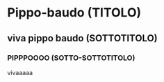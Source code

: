 # Pippo-baudo (TITOLO)
## viva pippo baudo (SOTTOTITOLO)
### PIPPPOOOO (SOTTO-SOTTOTITOLO)
vivaaaaa
